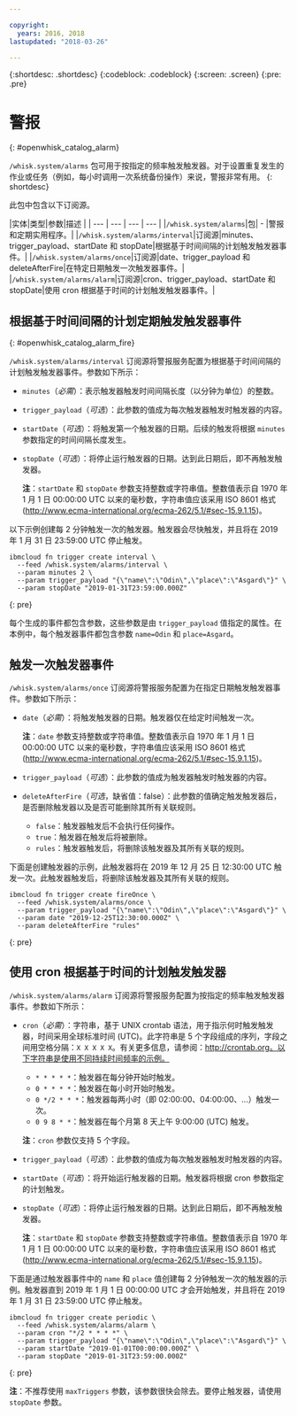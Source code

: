 ```yaml
---

copyright:
  years: 2016, 2018
lastupdated: "2018-03-26"

---
```


{:shortdesc: .shortdesc}
{:codeblock: .codeblock}
{:screen: .screen}
{:pre: .pre}

# 警报
{: #openwhisk_catalog_alarm}

`/whisk.system/alarms` 包可用于按指定的频率触发触发器。对于设置重复发生的作业或任务（例如，每小时调用一次系统备份操作）来说，警报非常有用。
{: shortdesc}

此包中包含以下订阅源。

|实体|类型|参数|描述
|
| --- | --- | --- | --- |
|`/whisk.system/alarms`|包| - |警报和定期实用程序。|
|`/whisk.system/alarms/interval`|订阅源|minutes、trigger_payload、startDate 和 stopDate|根据基于时间间隔的计划触发触发器事件。|
|`/whisk.system/alarms/once`|订阅源|date、trigger_payload 和 deleteAfterFire|在特定日期触发一次触发器事件。|
|`/whisk.system/alarms/alarm`|订阅源|cron、trigger_payload、startDate 和 stopDate|使用 cron 根据基于时间的计划触发触发器事件。|


## 根据基于时间间隔的计划定期触发触发器事件
{: #openwhisk_catalog_alarm_fire}

`/whisk.system/alarms/interval` 订阅源将警报服务配置为根据基于时间间隔的计划触发触发器事件。参数如下所示：

- `minutes`（*必需*）：表示触发器触发时间间隔长度（以分钟为单位）的整数。
- `trigger_payload`（*可选*）：此参数的值成为每次触发器触发时触发器的内容。
- `startDate`（*可选*）：将触发第一个触发器的日期。后续的触发将根据 `minutes` 参数指定的时间间隔长度发生。
- `stopDate`（*可选*）：将停止运行触发器的日期。达到此日期后，即不再触发触发器。

  **注**：`startDate` 和 `stopDate` 参数支持整数或字符串值。整数值表示自 1970 年 1 月 1 日 00:00:00 UTC 以来的毫秒数，字符串值应该采用 ISO 8601 格式 (http://www.ecma-international.org/ecma-262/5.1/#sec-15.9.1.15)。

以下示例创建每 2 分钟触发一次的触发器。触发器会尽快触发，并且将在 2019 年 1 月 31 日 23:59:00 UTC 停止触发。

  ```
  ibmcloud fn trigger create interval \
    --feed /whisk.system/alarms/interval \
    --param minutes 2 \
    --param trigger_payload "{\"name\":\"Odin\",\"place\":\"Asgard\"}" \
    --param stopDate "2019-01-31T23:59:00.000Z"
  ```
  {: pre}

每个生成的事件都包含参数，这些参数是由 `trigger_payload` 值指定的属性。在本例中，每个触发器事件都包含参数 `name=Odin` 和 `place=Asgard`。

## 触发一次触发器事件

`/whisk.system/alarms/once` 订阅源将警报服务配置为在指定日期触发触发器事件。参数如下所示：

- `date`（*必需*）：将触发触发器的日期。触发器仅在给定时间触发一次。

  **注**：`date` 参数支持整数或字符串值。整数值表示自 1970 年 1 月 1 日 00:00:00 UTC 以来的毫秒数，字符串值应该采用 ISO 8601 格式 (http://www.ecma-international.org/ecma-262/5.1/#sec-15.9.1.15)。

- `trigger_payload`（*可选*）：此参数的值成为触发器触发时触发器的内容。

- `deleteAfterFire`（*可选*，缺省值：false）：此参数的值确定触发触发器后，是否删除触发器以及是否可能删除其所有关联规则。
  - `false`：触发器触发后不会执行任何操作。
  - `true`：触发器在触发后将被删除。
  - `rules`：触发器触发后，将删除该触发器及其所有关联的规则。

下面是创建触发器的示例，此触发器将在 2019 年 12 月 25 日 12:30:00 UTC 触发一次。此触发器触发后，将删除该触发器及其所有关联的规则。

  ```
  ibmcloud fn trigger create fireOnce \
    --feed /whisk.system/alarms/once \
    --param trigger_payload "{\"name\":\"Odin\",\"place\":\"Asgard\"}" \
    --param date "2019-12-25T12:30:00.000Z" \
    --param deleteAfterFire "rules"
  ```
  {: pre}

## 使用 cron 根据基于时间的计划触发触发器

`/whisk.system/alarms/alarm` 订阅源将警报服务配置为按指定的频率触发触发器事件。参数如下所示：

- `cron`（*必需*）：字符串，基于 UNIX crontab 语法，用于指示何时触发触发器，时间采用全球标准时间 (UTC)。此字符串是 5 个字段组成的序列，字段之间用空格分隔：`X X X X X`。有关更多信息，请参阅：http://crontab.org。以下字符串是使用不同持续时间频率的示例。

  - `* * * * *`：触发器在每分钟开始时触发。
  - `0 * * * *`：触发器在每小时开始时触发。
  - `0 */2 * * *`：触发器每两小时（即 02:00:00、04:00:00、...）触发一次。
  - `0 9 8 * *`：触发器在每个月第 8 天上午 9:00:00 (UTC) 触发。

  **注**：`cron` 参数仅支持 5 个字段。

- `trigger_payload`（*可选*）：此参数的值成为每次触发器触发时触发器的内容。

- `startDate`（*可选*）：将开始运行触发器的日期。触发器将根据 cron 参数指定的计划触发。

- `stopDate`（*可选*）：将停止运行触发器的日期。达到此日期后，即不再触发触发器。

  **注**：`startDate` 和 `stopDate` 参数支持整数或字符串值。整数值表示自 1970 年 1 月 1 日 00:00:00 UTC 以来的毫秒数，字符串值应该采用 ISO 8601 格式 (http://www.ecma-international.org/ecma-262/5.1/#sec-15.9.1.15)。

下面是通过触发器事件中的 `name` 和 `place` 值创建每 2 分钟触发一次的触发器的示例。触发器直到 2019 年 1 月 1 日 00:00:00 UTC 才会开始触发，并且将在 2019 年 1 月 31 日 23:59:00 UTC 停止触发。

  ```
  ibmcloud fn trigger create periodic \
    --feed /whisk.system/alarms/alarm \
    --param cron "*/2 * * * *" \
    --param trigger_payload "{\"name\":\"Odin\",\"place\":\"Asgard\"}" \
    --param startDate "2019-01-01T00:00:00.000Z" \
    --param stopDate "2019-01-31T23:59:00.000Z"
  ```
  {: pre}

 **注**：不推荐使用 `maxTriggers` 参数，该参数很快会除去。要停止触发器，请使用 `stopDate` 参数。

